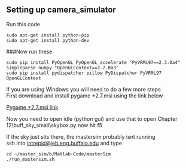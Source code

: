 Setting up camera_simulator
---------------------------
Run this code

`sudo apt-get install python-pip`  
`sudo apt-get install python-dev`

###Now run these 

`sudo pip install PyOpenGL PyOpenGL_accelerate "PyVRML97==2.3.0a4" simpleparse numpy "OpenGLContext==2.2.0a3"`  
`sudo pip install pydispatcher pillow PyDispatcher PyVRML97 OpenGLContext`

If you are using Windows you will need to do a few more steps  
First download and install pygame *2.7.msi using the link below

[Pygame *2.7.msi link](http://www.pygame.org/download.shtml)

Now you need to open idle (python gui) and use that to open Chapter 12\buff_sky_small\skybox.py
now hit f5

If the sky just sits there, the mastersim probably isnt running  
ssh into intrepid@jeb.eng.buffalo.edu and type

`cd ~/master_sim/b/Matlab-Code/masterSim`   
`./run_mastersim.sh`


